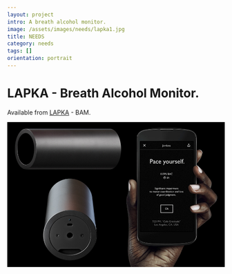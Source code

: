 ```yaml
---
layout: project
intro: A breath alcohol monitor.  
image: /assets/images/needs/lapka1.jpg
title: NEEDS
category: needs
tags: []
orientation: portrait
---
```


# LAPKA - Breath Alcohol Monitor.

Available from <a href="https://mylapka.com/bam" target="_blank">LAPKA</a> - BAM.

![](/assets/images/needs/lapka2.jpg)

